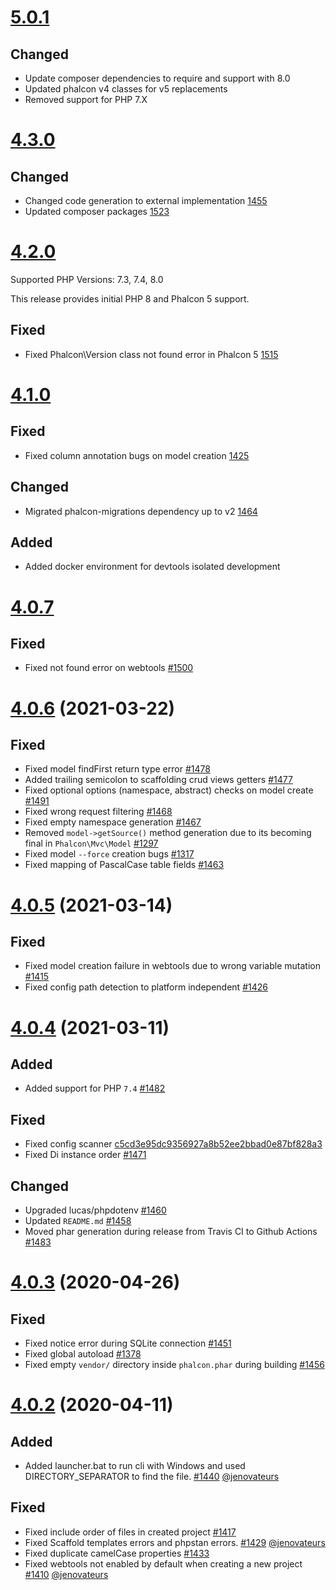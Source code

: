 # [5.0.1](https://github.com/phalcon/cphalcon/releases/tag/v5.0.1)
## Changed
- Update composer dependencies to require and support with 8.0
- Updated phalcon v4 classes for v5 replacements 
- Removed support for PHP 7.X

# [4.3.0](https://github.com/phalcon/cphalcon/releases/tag/v4.3.0)
## Changed
- Changed code generation to external implementation [1455](https://github.com/phalcon/phalcon-devtools/issues/1455)
- Updated composer packages [1523](https://github.com/phalcon/phalcon-devtools/pull/1523)

# [4.2.0](https://github.com/phalcon/cphalcon/releases/tag/v4.2.0)
Supported PHP Versions: 7.3, 7.4, 8.0

This release provides initial PHP 8 and Phalcon 5 support.
## Fixed
- Fixed Phalcon\Version class not found error in Phalcon 5 [1515](https://github.com/phalcon/phalcon-devtools/issues/1515)

# [4.1.0](https://github.com/phalcon/cphalcon/releases/tag/v4.1.0)
## Fixed
- Fixed column annotation bugs on model creation [1425](https://github.com/phalcon/phalcon-devtools/issues/1425)

## Changed
- Migrated phalcon-migrations dependency up to v2 [1464](https://github.com/phalcon/phalcon-devtools/issues/1464)

## Added
- Added docker environment for devtools isolated development


# [4.0.7](https://github.com/phalcon/cphalcon/releases/tag/v4.0.7)
## Fixed
- Fixed not found error on webtools [#1500](https://github.com/phalcon/phalcon-devtools/issues/1500)


# [4.0.6](https://github.com/phalcon/cphalcon/releases/tag/v4.0.6) (2021-03-22)
## Fixed
- Fixed model findFirst return type error [#1478](https://github.com/phalcon/phalcon-devtools/issues/1478)
- Added trailing semicolon to scaffolding crud views getters [#1477](https://github.com/phalcon/phalcon-devtools/issues/1477)
- Fixed optional options (namespace, abstract) checks on model create [#1491](https://github.com/phalcon/phalcon-devtools/issues/1491)
- Fixed wrong request filtering [#1468](https://github.com/phalcon/phalcon-devtools/issues/1468)
- Fixed empty namespace generation [#1467](https://github.com/phalcon/phalcon-devtools/issues/1467)
- Removed `model->getSource()` method generation due to its becoming final in `Phalcon\Mvc\Model` [#1297](https://github.com/phalcon/phalcon-devtools/issues/1297)
- Fixed model `--force` creation bugs [#1317](https://github.com/phalcon/phalcon-devtools/issues/1317)
- Fixed mapping of PascalCase table fields [#1463](https://github.com/phalcon/phalcon-devtools/issues/1463)


# [4.0.5](https://github.com/phalcon/cphalcon/releases/tag/v4.0.5) (2021-03-14)
## Fixed
- Fixed model creation failure in webtools due to wrong variable mutation [#1415](https://github.com/phalcon/phalcon-devtools/issues/1415)
- Fixed config path detection to platform independent [#1426](https://github.com/phalcon/phalcon-devtools/issues/1426)


# [4.0.4](https://github.com/phalcon/cphalcon/releases/tag/v4.0.4) (2021-03-11)
## Added
- Added support for PHP `7.4` [#1482](https://github.com/phalcon/phalcon-devtools/pull/1482)

## Fixed
- Fixed config scanner [c5cd3e95dc9356927a8b52ee2bbad0e87bf828a3](https://github.com/phalcon/phalcon-devtools/commit/c5cd3e95dc9356927a8b52ee2bbad0e87bf828a3)
- Fixed Di instance order [#1471](https://github.com/phalcon/phalcon-devtools/issues/1471)

## Changed
- Upgraded lucas/phpdotenv [#1460](http://github.com/phalcon/phalcon-devtools/issues/1460)
- Updated `README.md` [#1458](https://github.com/phalcon/phalcon-devtools/issues/1458)
- Moved phar generation during release from Travis CI to Github Actions [#1483](https://github.com/phalcon/phalcon-devtools/issues/1483)


# [4.0.3](https://github.com/phalcon/cphalcon/releases/tag/v4.0.3) (2020-04-26)
## Fixed
- Fixed notice error during SQLite connection [#1451](https://github.com/phalcon/phalcon-devtools/pull/1451)
- Fixed global autoload [#1378](https://github.com/phalcon/phalcon-devtools/issues/1378)
- Fixed empty `vendor/` directory inside `phalcon.phar` during building [#1456](https://github.com/phalcon/phalcon-devtools/pull/1456)


# [4.0.2](https://github.com/phalcon/cphalcon/releases/tag/v4.0.2) (2020-04-11)
## Added
- Added launcher.bat to run cli with Windows and used DIRECTORY_SEPARATOR to find the file. [#1440](https://github.com/phalcon/phalcon-devtools/issues/1440) [@jenovateurs](https://github.com/jenovateurs)

## Fixed
- Fixed include order of files in created project [#1417](https://github.com/phalcon/phalcon-devtools/issues/1417)
- Fixed Scaffold templates errors and phpstan errors. [#1429](https://github.com/phalcon/phalcon-devtools/issues/1429) [@jenovateurs](https://github.com/jenovateurs)
- Fixed duplicate camelCase properties [#1433](https://github.com/phalcon/phalcon-devtools/pull/1433)
- Fixed webtools not enabled by default when creating a new project [#1410](https://github.com/phalcon/phalcon-devtools/issues/1410) [@jenovateurs](https://github.com/jenovateurs)
